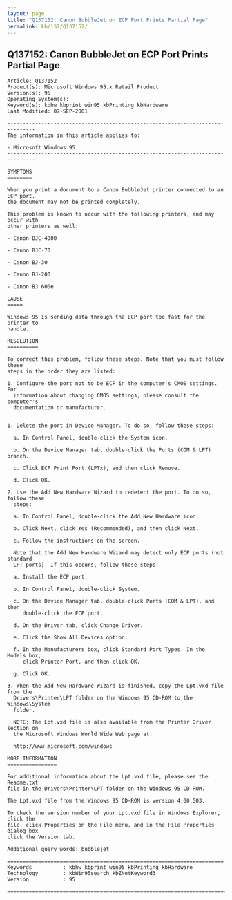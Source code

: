 ```yaml
---
layout: page
title: "Q137152: Canon BubbleJet on ECP Port Prints Partial Page"
permalink: kb/137/Q137152/
---
```


## Q137152: Canon BubbleJet on ECP Port Prints Partial Page

	Article: Q137152
	Product(s): Microsoft Windows 95.x Retail Product
	Version(s): 95
	Operating System(s): 
	Keyword(s): kbhw kbprint win95 kbPrinting kbHardware
	Last Modified: 07-SEP-2001
	
	-------------------------------------------------------------------------------
	The information in this article applies to:
	
	- Microsoft Windows 95 
	-------------------------------------------------------------------------------
	
	SYMPTOMS
	========
	
	When you print a document to a Canon BubbleJet printer connected to an ECP port,
	the document may not be printed completely.
	
	This problem is known to occur with the following printers, and may occur with
	other printers as well:
	
	- Canon BJC-4000
	
	- Canon BJC-70
	
	- Canon BJ-30
	
	- Canon BJ-200
	
	- Canon BJ 600e
	
	CAUSE
	=====
	
	Windows 95 is sending data through the ECP port too fast for the printer to
	handle.
	
	RESOLUTION
	==========
	
	To correct this problem, follow these steps. Note that you must follow these
	steps in the order they are listed:
	
	1. Configure the port not to be ECP in the computer's CMOS settings. For
	  information about changing CMOS settings, please consult the computer's
	  documentation or manufacturer.
	
	
	1. Delete the port in Device Manager. To do so, follow these steps:
	
	  a. In Control Panel, double-click the System icon.
	
	  b. On the Device Manager tab, double-click the Ports (COM & LPT) branch.
	
	  c. Click ECP Print Port (LPTx), and then click Remove.
	
	  d. Click OK.
	
	2. Use the Add New Hardware Wizard to redetect the port. To do so, follow these
	  steps:
	
	  a. In Control Panel, double-click the Add New Hardware icon.
	
	  b. Click Next, click Yes (Recommended), and then click Next.
	
	  c. Follow the instructions on the screen.
	
	  Note that the Add New Hardware Wizard may detect only ECP ports (not standard
	  LPT ports). If this occurs, follow these steps:
	
	  a. Install the ECP port.
	
	  b. In Control Panel, double-click System.
	
	  c. On the Device Manager tab, double-click Ports (COM & LPT), and then
	     double-click the ECP port.
	
	  d. On the Driver tab, click Change Driver.
	
	  e. Click the Show All Devices option.
	
	  f. In the Manufacturers box, click Standard Port Types. In the Models box,
	     click Printer Port, and then click OK.
	
	  g. Click OK.
	
	3. When the Add New Hardware Wizard is finished, copy the Lpt.vxd file from the
	  Drivers\Printer\LPT folder on the Windows 95 CD-ROM to the Windows\System
	  folder.
	
	  NOTE: The Lpt.vxd file is also available from the Printer Driver section on
	  the Microsoft Windows World Wide Web page at:
	
	  http://www.microsoft.com/windows
	
	MORE INFORMATION
	================
	
	For additional information about the Lpt.vxd file, please see the Readme.txt
	file in the Drivers\Printer\LPT folder on the Windows 95 CD-ROM.
	
	The Lpt.vxd file from the Windows 95 CD-ROM is version 4.00.503.
	
	To check the version number of your Lpt.vxd file in Windows Explorer, click the
	file, click Properties on the File menu, and in the File Properties dialog box
	click the Version tab.
	
	Additional query words: bubblejet
	
	======================================================================
	Keywords          : kbhw kbprint win95 kbPrinting kbHardware 
	Technology        : kbWin95search kbZNotKeyword3
	Version           : 95
	
	=============================================================================
	

